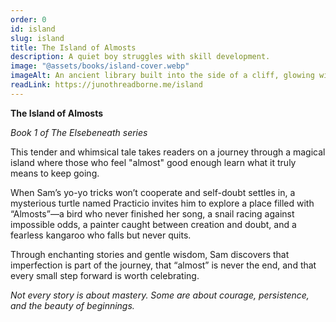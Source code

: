 ```yaml
---
order: 0
id: island
slug: island
title: The Island of Almosts
description: A quiet boy struggles with skill development.
image: "@assets/books/island-cover.webp"
imageAlt: An ancient library built into the side of a cliff, glowing with soft lantern light.
readLink: https://junothreadborne.me/island
---
```


**The Island of Almosts**

_Book 1 of The Elsebeneath series_

This tender and whimsical tale takes readers on a journey through a magical island where those who feel "almost" good enough learn what it truly means to keep going.

When Sam’s yo-yo tricks won’t cooperate and self-doubt settles in, a mysterious turtle named Practicio invites him to explore a place filled with “Almosts”—a bird who never finished her song, a snail racing against impossible odds, a painter caught between creation and doubt, and a fearless kangaroo who falls but never quits.

Through enchanting stories and gentle wisdom, Sam discovers that imperfection is part of the journey, that “almost” is never the end, and that every small step forward is worth celebrating.

_Not every story is about mastery. Some are about courage, persistence, and the beauty of beginnings._
